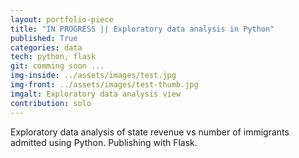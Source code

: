 ```yaml
---
layout: portfolio-piece
title: "IN PROGRESS || Exploratory data analysis in Python"
published: True
categories: data
tech: python, flask
git: comming soon ...
img-inside: ../assets/images/test.jpg
img-front: ../assets/images/test-thumb.jpg
imgalt: Exploratory data analysis view
contribution: solo
---
```


Exploratory data analysis of state revenue vs number of immigrants admitted using Python. Publishing with Flask.


